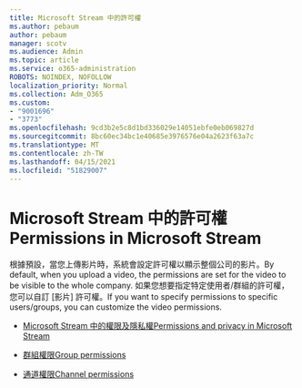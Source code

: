 ```yaml
---
title: Microsoft Stream 中的許可權
ms.author: pebaum
author: pebaum
manager: scotv
ms.audience: Admin
ms.topic: article
ms.service: o365-administration
ROBOTS: NOINDEX, NOFOLLOW
localization_priority: Normal
ms.collection: Adm_O365
ms.custom:
- "9001696"
- "3773"
ms.openlocfilehash: 9cd3b2e5c8d1bd336029e14051ebfe0eb069827d
ms.sourcegitcommit: 8bc60ec34bc1e40685e3976576e04a2623f63a7c
ms.translationtype: MT
ms.contentlocale: zh-TW
ms.lasthandoff: 04/15/2021
ms.locfileid: "51829007"
---
```

# <a name="permissions-in-microsoft-stream"></a><span data-ttu-id="525a2-102">Microsoft Stream 中的許可權</span><span class="sxs-lookup"><span data-stu-id="525a2-102">Permissions in Microsoft Stream</span></span>

<span data-ttu-id="525a2-103">根據預設，當您上傳影片時，系統會設定許可權以顯示整個公司的影片。</span><span class="sxs-lookup"><span data-stu-id="525a2-103">By default, when you upload a video, the permissions are set for the video to be visible to the whole company.</span></span> <span data-ttu-id="525a2-104">如果您想要指定特定使用者/群組的許可權，您可以自訂 [影片] 許可權。</span><span class="sxs-lookup"><span data-stu-id="525a2-104">If you want to specify permissions to specific users/groups, you can customize the video permissions.</span></span>

- [<span data-ttu-id="525a2-105">Microsoft Stream 中的權限及隱私權</span><span class="sxs-lookup"><span data-stu-id="525a2-105">Permissions and privacy in Microsoft Stream</span></span>](https://docs.microsoft.com/stream/portal-permissions)

- [<span data-ttu-id="525a2-106">群組權限</span><span class="sxs-lookup"><span data-stu-id="525a2-106">Group permissions</span></span>](https://docs.microsoft.com/stream/portal-permissions#group-permissions)

- [<span data-ttu-id="525a2-107">通道權限</span><span class="sxs-lookup"><span data-stu-id="525a2-107">Channel permissions</span></span>](https://docs.microsoft.com/stream/portal-permissions#channel-permissions)